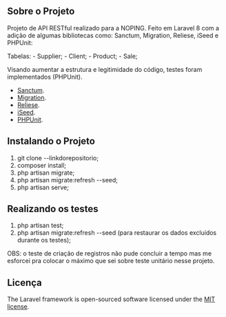 

## Sobre o Projeto

Projeto de API RESTful realizado para a NOPING. Feito em Laravel 8 com a adição de algumas bibliotecas como: Sanctum, Migration, Reliese, iSeed e PHPUnit:

Tabelas: 
    - Supplier;
    - Client;
    - Product;
    - Sale;

Visando aumentar a estrutura e legitimidade do código, testes foram implementados (PHPUnit).

- [Sanctum](https://laravel.com/docs/8.x/sanctum).
- [Migration](https://github.com/oscarafdev/migrations-generator).
- [Reliese](https://github.com/reliese/laravel).
- [iSeed](https://github.com/orangehill/iseed).
- [PHPUnit](https://phpunit.de).

## Instalando o Projeto

1. git clone --linkdorepositorio;
2. composer install;
3. php artisan migrate;
4. php artisan migrate:refresh --seed;
5. php artisan serve;

## Realizando os testes

1. php artisan test;
2. php artisan migrate:refresh --seed (para restaurar os dados excluídos durante os testes);

OBS: o teste de criação de registros não pude concluir a tempo mas me esforcei pra colocar o máximo que sei sobre teste unitário nesse projeto.


## Licença

The Laravel framework is open-sourced software licensed under the [MIT license](https://opensource.org/licenses/MIT).
